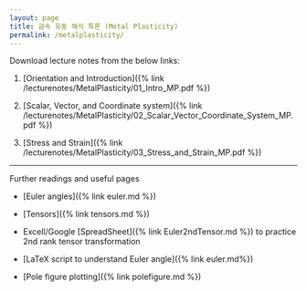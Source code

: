 ```yaml
---
layout: page
title: 금속 유동 해석 특론 (Metal Plasticity)
permalink: /metalplasticity/
---
```


Download lecture notes from the below links:

1. [Orientation and Introduction]({% link /lecturenotes/MetalPlasticity/01_Intro_MP.pdf %})

2. [Scalar, Vector, and Coordinate system]({% link /lecturenotes/MetalPlasticity/02_Scalar_Vector_Coordinate_System_MP.pdf %})

3. [Stress and Strain]({% link /lecturenotes/MetalPlasticity/03_Stress_and_Strain_MP.pdf %})

--------------------------
Further readings and useful pages

- [Euler angles]({% link euler.md %})

- [Tensors]({% link tensors.md %})

- Excell/Google [SpreadSheet]({% link Euler2ndTensor.md %}) to practice 2nd rank tensor transformation

- [LaTeX script to understand Euler angle]({% link euler.md%})

- [Pole figure plotting]({% link polefigure.md %})
